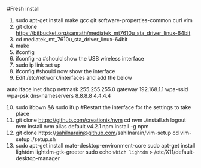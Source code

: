 #Fresh install
1. sudo apt-get install make gcc git software-properties-common curl vim
2. git clone https://bitbucket.org/sanrath/mediatek_mt7610u_sta_driver_linux-64bit 
3. cd mediatek_mt_7610u_sta_driver_linux-64bit
4. make
5. ifconfig
6. ifconfig -a #should show the USB wireless interface
7. sudo ip link set <interface> up
8. ifconfig #should now show the interface
9. Edit /etc/network/interfaces and add the below

auto <interface>
iface <interface> inet dhcp
netmask 255.255.255.0
gateway 192.168.1.1
wpa-ssid <Wifi name>
wpa-psk <Wifi password>
dns-nameservers 8.8.8.8 4.4.4.4

10. sudo ifdown <interface> && sudo ifup <interface> #Restart the interface for the settings to take place
11. git clone https://github.com/creationix/nvm
cd nvm
./install.sh
logout
nvm install <node-version>
nvm alias default v4.2.1
npm install -g npm
12. git clone https://sahilnarain@github.com/sahilnarain/vim-setup
cd vim-setup
./setup.sh
14. sudo apt-get install mate-desktop-environment-core
sudo apt-get install lightdm lightdm-gtk-greeter
sudo echo `which lightdm` > /etc/X11/default-desktop-manager
